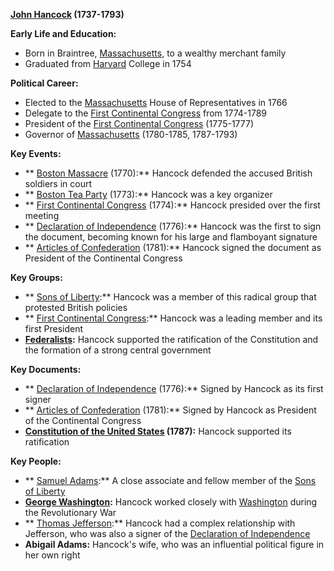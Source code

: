  **[John Hancock](./../john-hancock/) (1737-1793)**

**Early Life and Education:**
* Born in Braintree, [Massachusetts](./../massachusetts/), to a wealthy merchant family
* Graduated from [Harvard](./../harvard/) College in 1754

**Political Career:**
* Elected to the [Massachusetts](./../massachusetts/) House of Representatives in 1766
* Delegate to the [First Continental Congress](./../first-continental-congress/) from 1774-1789
* President of the [First Continental Congress](./../first-continental-congress/) (1775-1777)
* Governor of [Massachusetts](./../massachusetts/) (1780-1785, 1787-1793)

**Key Events:**
* ** [Boston Massacre](./../boston-massacre/) (1770):** Hancock defended the accused British soldiers in court
* ** [Boston Tea Party](./../boston-tea-party/) (1773):** Hancock was a key organizer
* ** [First Continental Congress](./../first-continental-congress/) (1774):** Hancock presided over the first meeting
* ** [Declaration of Independence](./../declaration-of-independence/) (1776):** Hancock was the first to sign the document, becoming known for his large and flamboyant signature
* ** [Articles of Confederation](./../articles-of-confederation/) (1781):** Hancock signed the document as President of the Continental Congress

**Key Groups:**
* ** [Sons of Liberty](./../sons-of-liberty/):** Hancock was a member of this radical group that protested British policies
* ** [First Continental Congress](./../first-continental-congress/):** Hancock was a leading member and its first President
* **[Federalists](./../federalists/):** Hancock supported the ratification of the Constitution and the formation of a strong central government

**Key Documents:**
* ** [Declaration of Independence](./../declaration-of-independence/) (1776):** Signed by Hancock as its first signer
* ** [Articles of Confederation](./../articles-of-confederation/) (1781):** Signed by Hancock as President of the Continental Congress
* **[Constitution of the United States](./../constitution-of-the-united-states/) (1787):** Hancock supported its ratification

**Key People:**
* ** [Samuel Adams](./../samuel-adams/):** A close associate and fellow member of the [Sons of Liberty](./../sons-of-liberty/)
* **[George Washington](./../george-washington/):** Hancock worked closely with [Washington](./../washington/) during the Revolutionary War
* ** [Thomas Jefferson](./../thomas-jefferson/):** Hancock had a complex relationship with Jefferson, who was also a signer of the [Declaration of Independence](./../declaration-of-independence/)
* **Abigail Adams:** Hancock's wife, who was an influential political figure in her own right